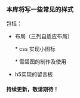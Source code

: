 ### 本库将写一些常见的样式
包括：
* 布局（三列自适应布局）  

   * css 实现小图标

   * 雪碧图的制作及使用

* h5实现的留言板  
 


#### 持续更新，敬请期待！
